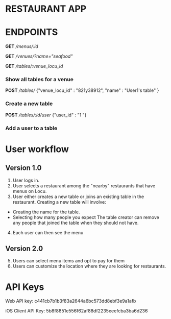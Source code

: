RESTAURANT APP
===============

ENDPOINTS
=========
**GET** */menus/:id*

**GET** */venues/?name="seafood"*

**GET** */tables/:venue_locu_id*
### Show all tables for a venue

**POST** */tables/*
{"venue_locu_id" : "821y38912", "name" : "User1's table" }
### Create a new table

**POST** */tables/:id/user*
{"user_id" : "1	"}
### Add a user to a table

# User workflow
## Version 1.0
 1. User logs in.
 2. User selects a restaurant among the "nearby" restaurants that have
menus on Locu.
 3. User either creates a new table or joins an existing table in the
restaurant. Creating a new table will involve:
 * Creating the name for the table.
 * Selecting how many people you expect
The table creator can remove any people that joined the table when they
should not have.
 4. Each user can then see the menu
## Version 2.0
 5. Users can select menu items and opt to pay for them
 6. Users can customize the location where they are looking for restaurants.

# API Keys
Web API key: c441cb7b1b3f83a2644a6bc573dd8ebf3e9a1afb

iOS Client API Key: 5b8f8851e556f62af88df2235eeefcba3ba6d236
